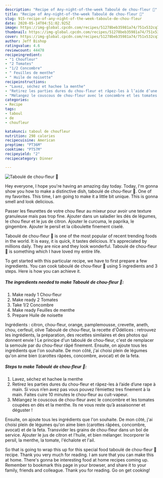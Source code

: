 ```yaml
---
description: "Recipe of Any-night-of-the-week Taboulé de chou-fleur 🥒"
title: "Recipe of Any-night-of-the-week Taboulé de chou-fleur 🥒"
slug: 915-recipe-of-any-night-of-the-week-taboule-de-chou-fleur
date: 2020-05-14T04:51:02.925Z
image: https://img-global.cpcdn.com/recipes/51278beb35981a74/751x532cq70/taboule-de-chou-fleur-🥒-photo-principale-de-la-recette.jpg
thumbnail: https://img-global.cpcdn.com/recipes/51278beb35981a74/751x532cq70/taboule-de-chou-fleur-🥒-photo-principale-de-la-recette.jpg
cover: https://img-global.cpcdn.com/recipes/51278beb35981a74/751x532cq70/taboule-de-chou-fleur-🥒-photo-principale-de-la-recette.jpg
author: Jeff Bishop
ratingvalue: 4.6
reviewcount: 44478
recipeingredient:
- "1 Choufleur"
- "2 Tomates"
- "1/2 Concombre"
- " Feuilles de menthe"
- " Huile de noisette"
recipeinstructions:
- "Lavez, séchez et hachee la menthe"
- "Retirez les parties dures du chou-fleur et râpez-les à l’aide d’une rape à main. Si vous n’en avez pas vous pouvez l’émiettez tres finement à la main. Faites cuire 10 minutes le chou-fleur au cuit-vapeur."
- "Mélangez le couscous de chou-fleur avec le concombre et les tomates coupées en dés et la menthe. Ils ne vous reste qu’à assaisonner et déguster !"
categories:
- Recipe
tags:
- taboul
- de
- choufleur

katakunci: taboul de choufleur 
nutrition: 298 calories
recipecuisine: American
preptime: "PT36M"
cooktime: "PT57M"
recipeyield: "2"
recipecategory: Dinner

---
```



![Taboulé de chou-fleur 🥒](https://img-global.cpcdn.com/recipes/51278beb35981a74/751x532cq70/taboule-de-chou-fleur-🥒-photo-principale-de-la-recette.jpg)

Hey everyone, I hope you're having an amazing day today. Today, I'm gonna show you how to make a distinctive dish, taboulé de chou-fleur 🥒. One of my favorites. This time, I am going to make it a little bit unique. This is gonna smell and look delicious.

Passer les fleurettes de votre chou fleur au mixeur pour avoir une texture granuleuse mais pas trop fine. Ajouter dans un saladier les dés de légumes, le chou fleur et le jus de citron. Ajouter le curcuma, le paprika, le gingembre. Ajouter le persil et la ciboulette finement ciselé.

Taboulé de chou-fleur 🥒 is one of the most popular of recent trending foods in the world. It is easy, it is quick, it tastes delicious. It's appreciated by millions daily. They are nice and they look wonderful. Taboulé de chou-fleur 🥒 is something which I have loved my entire life.


To get started with this particular recipe, we have to first prepare a few ingredients. You can cook taboulé de chou-fleur 🥒 using 5 ingredients and 3 steps. Here is how you can achieve it.

<!--inarticleads1-->

##### The ingredients needed to make Taboulé de chou-fleur 🥒:

1. Make ready 1 Chou-fleur
1. Make ready 2 Tomates
1. Take 1/2 Concombre
1. Make ready  Feuilles de menthe
1. Prepare  Huile de noisette


Ingrédients : citron, chou-fleur, orange, pamplemousse, crevette, aneth, chou, cerfeuil, olive Taboulé de chou-fleur, la recette d&#39;Ôdélices : retrouvez les ingrédients, la préparation, des recettes similaires et des photos qui donnent envie ! Le principe d&#39;un taboulé de chou-fleur, c&#39;est de remplacer la semoule par du chou-fleur râpé finement. Ensuite, on ajoute tous les ingrédients que l&#39;on souhaite. De mon côté, j&#39;ai choisi plein de légumes qu&#39;on aime bien (carottes râpées, concombre, avocat) et de la feta. 

<!--inarticleads2-->

##### Steps to make Taboulé de chou-fleur 🥒:

1. Lavez, séchez et hachee la menthe
1. Retirez les parties dures du chou-fleur et râpez-les à l’aide d’une rape à main. Si vous n’en avez pas vous pouvez l’émiettez tres finement à la main. Faites cuire 10 minutes le chou-fleur au cuit-vapeur.
1. Mélangez le couscous de chou-fleur avec le concombre et les tomates coupées en dés et la menthe. Ils ne vous reste qu’à assaisonner et déguster !


Ensuite, on ajoute tous les ingrédients que l&#39;on souhaite. De mon côté, j&#39;ai choisi plein de légumes qu&#39;on aime bien (carottes râpées, concombre, avocat) et de la feta. Transvider les grains de chou-fleur dans un bol de service. Ajouter le jus de citron et l&#39;huile, et bien mélanger. Incorporer le persil, la menthe, la tomate, l&#39;échalote et l&#39;ail. 

So that is going to wrap this up for this special food taboulé de chou-fleur 🥒 recipe. Thank you very much for reading. I am sure that you can make this at home. There's gonna be interesting food at home recipes coming up. Remember to bookmark this page in your browser, and share it to your family, friends and colleague. Thank you for reading. Go on get cooking!
